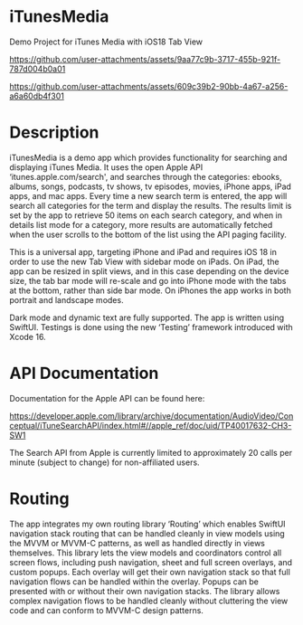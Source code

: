 # iTunesMedia
Demo Project for iTunes Media with iOS18 Tab View

https://github.com/user-attachments/assets/9aa77c9b-3717-455b-921f-787d004b0a01 

https://github.com/user-attachments/assets/609c39b2-90bb-4a67-a256-a6a60db4f301

# Description

iTunesMedia is a demo app which provides functionality for searching and displaying iTunes Media.  It uses the open Apple API ‘itunes.apple.com/search', and searches through the categories: 
ebooks, albums, songs, podcasts, tv shows, tv episodes, movies, iPhone apps, iPad apps, and mac apps.  Every time a new search term is entered, the app will search all categories for the term and display the results.  The results limit is set by the app to retrieve 50 items on each search category, and when in details list mode for a category, more results are automatically fetched when the user scrolls to the bottom of the list using the API paging facility.

This is a universal app, targeting iPhone and iPad and requires iOS 18 in order to use the new Tab View with sidebar mode on iPads.  On iPad, the app can be resized in split views, and in this case depending on the device size, the tab bar mode will re-scale and go into iPhone mode with the tabs at the bottom, rather than side bar mode.  On iPhones the app works in both portrait and landscape modes.

Dark mode and dynamic text are fully supported.  The app is written using SwiftUI.  Testings is done using the new ‘Testing’ framework introduced with Xcode 16.

# API Documentation

Documentation for the Apple API can be found here:

https://developer.apple.com/library/archive/documentation/AudioVideo/Conceptual/iTuneSearchAPI/index.html#//apple_ref/doc/uid/TP40017632-CH3-SW1

The Search API from Apple is currently limited to approximately 20 calls per minute (subject to change) for non-affiliated users.

# Routing

The app integrates my own routing library ‘Routing’ which enables SwiftUI navigation stack routing that can be handled cleanly in view models using the MVVM or MVVM-C patterns, as well as handled directly in views themselves.  This library lets the view models and coordinators control all screen flows, including push navigation, sheet and full screen overlays, and custom popups.  Each overlay will get their own navigation stack so that full navigation flows can be handled within the overlay.  Popups can be presented with or without their own navigation stacks.  The library allows complex navigation flows to be handled cleanly without cluttering the view code and can conform to MVVM-C design patterns.

